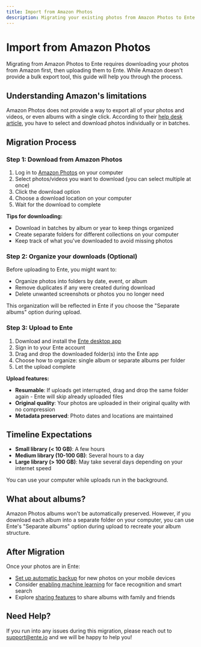 ```yaml
---
title: Import from Amazon Photos
description: Migrating your existing photos from Amazon Photos to Ente Photos
---
```


# Import from Amazon Photos

Migrating from Amazon Photos to Ente requires downloading your photos from Amazon first, then uploading them to Ente. While Amazon doesn't provide a bulk export tool, this guide will help you through the process.

## Understanding Amazon's limitations

Amazon Photos does not provide a way to export all of your photos and videos, or
even albums with a single click. According to their
[help desk article](https://www.amazon.com/gp/help/customer/display.html?nodeId=GVCELKY5JW77VE7W),
you have to select and download photos individually or in batches.

## Migration Process

### Step 1: Download from Amazon Photos

1. Log in to [Amazon Photos](https://www.amazon.com/photos) on your computer
2. Select photos/videos you want to download (you can select multiple at once)
3. Click the download option
4. Choose a download location on your computer
5. Wait for the download to complete

**Tips for downloading:**

- Download in batches by album or year to keep things organized
- Create separate folders for different collections on your computer
- Keep track of what you've downloaded to avoid missing photos

### Step 2: Organize your downloads (Optional)

Before uploading to Ente, you might want to:

- Organize photos into folders by date, event, or album
- Remove duplicates if any were created during download
- Delete unwanted screenshots or photos you no longer need

This organization will be reflected in Ente if you choose the "Separate albums" option during upload.

### Step 3: Upload to Ente

1. Download and install the [Ente desktop app](https://ente.io/download/desktop)
2. Sign in to your Ente account
3. Drag and drop the downloaded folder(s) into the Ente app
4. Choose how to organize: single album or separate albums per folder
5. Let the upload complete

**Upload features:**

- **Resumable**: If uploads get interrupted, drag and drop the same folder again - Ente will skip already uploaded files
- **Original quality**: Your photos are uploaded in their original quality with no compression
- **Metadata preserved**: Photo dates and locations are maintained

## Timeline Expectations

- **Small library (< 10 GB)**: A few hours
- **Medium library (10-100 GB)**: Several hours to a day
- **Large library (> 100 GB)**: May take several days depending on your internet speed

You can use your computer while uploads run in the background.

## What about albums?

Amazon Photos albums won't be automatically preserved. However, if you download each album into a separate folder on your computer, you can use Ente's "Separate albums" option during upload to recreate your album structure.

## After Migration

Once your photos are in Ente:

- [Set up automatic backup](/photos/getting-started/daily-use) for new photos on your mobile devices
- Consider [enabling machine learning](/photos/features/search-and-discovery/machine-learning) for face recognition and smart search
- Explore [sharing features](/photos/features/sharing-and-collaboration/share) to share albums with family and friends

## Need Help?

If you run into any issues during this migration, please reach out to
[support@ente.io](mailto:support@ente.io) and we will be happy to help you!
